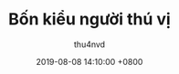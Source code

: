 ---
title: Bốn kiểu người thú vị
author: thu4nvd
date: 2019-08-08 14:10:00 +0800
categories: [Blogging, Tutorial]
tags: [human, skill]
---